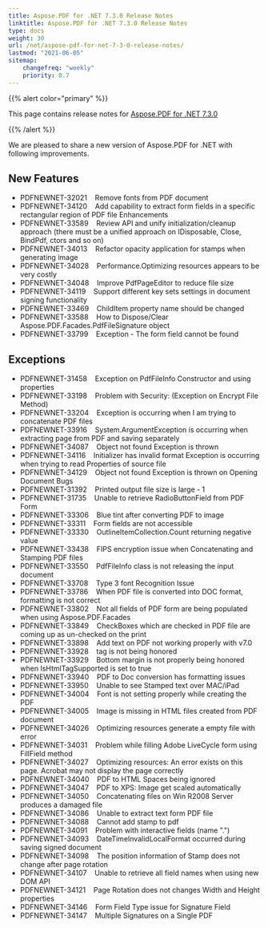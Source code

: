 ```yaml
---
title: Aspose.PDF for .NET 7.3.0 Release Notes
linktitle: Aspose.PDF for .NET 7.3.0 Release Notes
type: docs
weight: 30
url: /net/aspose-pdf-for-net-7-3-0-release-notes/
lastmod: "2021-06-05"
sitemap:
    changefreq: "weekly"
    priority: 0.7
---
```


{{% alert color="primary" %}}

This page contains release notes for [Aspose.PDF for .NET 7.3.0](https://downloads.aspose.com/pdf/net/new-releases/aspose.pdf-for-.net-7.3.0/)

{{% /alert %}}

We are pleased to share a new version of Aspose.PDF for .NET with following improvements.
## **New Features**
- PDFNEWNET-32021    Remove fonts from PDF document
- PDFNEWNET-34120    Add capability to extract form fields in a specific rectangular region of PDF file
  Enhancements
- PDFNEWNET-33589    Review API and unify initialization/cleanup approach (there must be a unified approach on IDisposable, Close, BindPdf, ctors and so on)
- PDFNEWNET-34013    Refactor opacity application for stamps when generating image
- PDFNEWNET-34028    Performance.Optimizing resources appears to be very costly
- PDFNEWNET-34048    Improve PdfPageEditor to reduce file size
- PDFNEWNET-34119    Support different key sets settings in document signing functionality
- PDFNEWNET-33469    ChildItem property name should be changed
- PDFNEWNET-33588    How to Dispose/Clear Aspose.PDF.Facades.PdfFileSignature object
- PDFNEWNET-33799    Exception - The form field cannot be found
## **Exceptions**
- PDFNEWNET-31458    Exception on PdfFileInfo Constructor and using properties
- PDFNEWNET-33198    Problem with Security: (Exception on Encrypt File Method)
- PDFNEWNET-33204    Exception is occurring when I am trying to concatenate PDF files
- PDFNEWNET-33916    System.ArgumentException is occurring when extracting page from PDF and saving separately
- PDFNEWNET-34087    Object not found Exception is thrown
- PDFNEWNET-34116    Initializer has invalid format Exception is occurring when trying to read Properties of source file
- PDFNEWNET-34129    Object not found Exception is thrown on Opening Document
  Bugs
- PDFNEWNET-31392    Printed output file size is large - 1
- PDFNEWNET-31735    Unable to retrieve RadioButtonField from PDF Form
- PDFNEWNET-33306    Blue tint after converting PDF to image
- PDFNEWNET-33311    Form fields are not accessible
- PDFNEWNET-33330    OutlineItemCollection.Count returning negative value
- PDFNEWNET-33438    FIPS encryption issue when Concatenating and Stamping PDF files
- PDFNEWNET-33550    PdfFileInfo class is not releasing the input document
- PDFNEWNET-33708    Type 3 font Recognition Issue
- PDFNEWNET-33786    When PDF file is converted into DOC format, formatting is not correct
- PDFNEWNET-33802    Not all fields of PDF form are being populated when using Aspose.PDF.Facades
- PDFNEWNET-33849    CheckBoxes which are checked in PDF file are coming up as un-checked on the print
- PDFNEWNET-33898    Add text on PDF not working properly with v7.0
- PDFNEWNET-33928    <span> tag is not being honored
- PDFNEWNET-33929    Bottom margin is not properly being honored when IsHtmlTagSupported is set to true
- PDFNEWNET-33940    PDF to Doc conversion has formatting issues
- PDFNEWNET-33950    Unable to see Stamped text over MAC/iPad
- PDFNEWNET-34004    Font is not setting properly while creating the PDF
- PDFNEWNET-34005    Image is missing in HTML files created from PDF document
- PDFNEWNET-34026    Optimizing resources generate a empty file with error
- PDFNEWNET-34031    Problem while filling Adobe LiveCycle form using FillField method
- PDFNEWNET-34027    Optimizing resources: An error exists on this page. Acrobat may not display the page correctly
- PDFNEWNET-34040    PDF to HTML Spaces being ignored
- PDFNEWNET-34047    PDF to XPS: Image get scaled automatically
- PDFNEWNET-34050    Concatenating files on Win R2008 Server produces a damaged file
- PDFNEWNET-34086    Unable to extract text form PDF file
- PDFNEWNET-34088    Cannot add stamp to pdf
- PDFNEWNET-34091    Problem with interactive fields (name ".")
- PDFNEWNET-34093    DateTimeInvalidLocalFormat occurred during saving signed document
- PDFNEWNET-34098    The position information of Stamp does not change after page rotation
- PDFNEWNET-34107    Unable to retrieve all field names when using new DOM API
- PDFNEWNET-34121    Page Rotation does not changes Width and Height properties
- PDFNEWNET-34146    Form Field Type issue for Signature Field
- PDFNEWNET-34147    Multiple Signatures on a Single PDF
